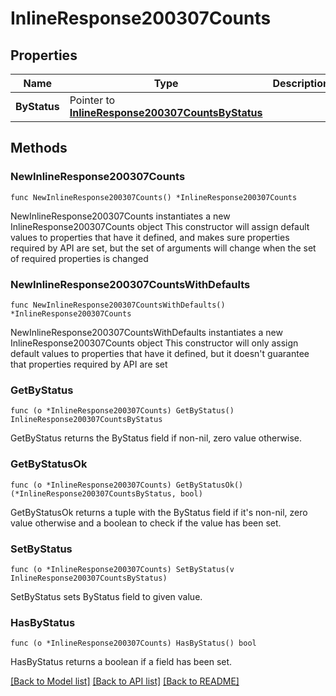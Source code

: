 # InlineResponse200307Counts

## Properties

Name | Type | Description | Notes
------------ | ------------- | ------------- | -------------
**ByStatus** | Pointer to [**InlineResponse200307CountsByStatus**](InlineResponse200307CountsByStatus.md) |  | [optional] 

## Methods

### NewInlineResponse200307Counts

`func NewInlineResponse200307Counts() *InlineResponse200307Counts`

NewInlineResponse200307Counts instantiates a new InlineResponse200307Counts object
This constructor will assign default values to properties that have it defined,
and makes sure properties required by API are set, but the set of arguments
will change when the set of required properties is changed

### NewInlineResponse200307CountsWithDefaults

`func NewInlineResponse200307CountsWithDefaults() *InlineResponse200307Counts`

NewInlineResponse200307CountsWithDefaults instantiates a new InlineResponse200307Counts object
This constructor will only assign default values to properties that have it defined,
but it doesn't guarantee that properties required by API are set

### GetByStatus

`func (o *InlineResponse200307Counts) GetByStatus() InlineResponse200307CountsByStatus`

GetByStatus returns the ByStatus field if non-nil, zero value otherwise.

### GetByStatusOk

`func (o *InlineResponse200307Counts) GetByStatusOk() (*InlineResponse200307CountsByStatus, bool)`

GetByStatusOk returns a tuple with the ByStatus field if it's non-nil, zero value otherwise
and a boolean to check if the value has been set.

### SetByStatus

`func (o *InlineResponse200307Counts) SetByStatus(v InlineResponse200307CountsByStatus)`

SetByStatus sets ByStatus field to given value.

### HasByStatus

`func (o *InlineResponse200307Counts) HasByStatus() bool`

HasByStatus returns a boolean if a field has been set.


[[Back to Model list]](../README.md#documentation-for-models) [[Back to API list]](../README.md#documentation-for-api-endpoints) [[Back to README]](../README.md)


